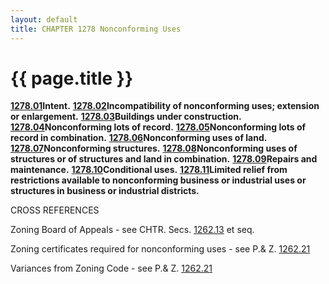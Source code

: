 ```yaml
---
layout: default 
title: CHAPTER 1278 Nonconforming Uses
---
```


{{ page.title }}
================

[**1278.01**](54b00ecd.html)**Intent.**
[**1278.02**](54b3cf02.html)**Incompatibility of nonconforming uses;
extension or enlargement.** [**1278.03**](54b74583.html)**Buildings
under construction.** [**1278.04**](54bbdebb.html)**Nonconforming lots
of record.** [**1278.05**](54bf230e.html)**Nonconforming lots of record
in combination.** [**1278.06**](54c32a94.html)**Nonconforming uses of
land.** [**1278.07**](54cb4ff8.html)**Nonconforming structures.**
[**1278.08**](54d20dda.html)**Nonconforming uses of structures or of
structures and land in combination.**
[**1278.09**](54dea38b.html)**Repairs and maintenance.**
[**1278.10**](54e282e1.html)**Conditional uses.**
[**1278.11**](54e5c471.html)**Limited relief from restrictions available
to nonconforming business or industrial uses or structures in business
or industrial districts.**

CROSS REFERENCES

Zoning Board of Appeals - see CHTR. Secs. [1262.13](145dc9bc.html) et
seq.

Zoning certificates required for nonconforming uses - see P.& Z.
[1262.21](4d77e185.html)

Variances from Zoning Code - see P.& Z. [1262.21](4d77e185.html)
